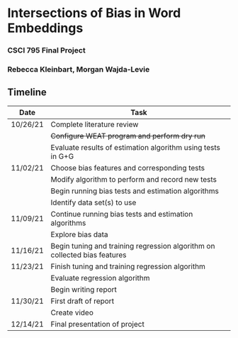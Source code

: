# Intersections of Bias in Word Embeddings

### CSCI 795 Final Project
### Rebecca Kleinbart, Morgan Wajda-Levie

## Timeline

| Date   | Task|
|--------|-----|
|10/26/21|Complete literature review                                   |
|        |~~Configure WEAT program and perform dry run~~               |
|        |Evaluate results of estimation algorithm using tests in G+G  |
|11/02/21|Choose bias features and corresponding tests                 |
|        |Modify algorithm to perform and record new tests             |
|        |Begin running bias tests and estimation algorithms           |
|        |Identify data set(s) to use                                  |
|11/09/21|Continue running bias tests and estimation algorithms        |
|        |Explore bias data                                            |
|11/16/21|Begin tuning and training regression algorithm on collected bias features|
|11/23/21|Finish tuning and training regression algorithm              |
|        |Evaluate regression algorithm                                |
|        |Begin writing report                                         |
|11/30/21|First draft of report                                        |
|        |Create video                                                 |
|12/14/21|Final presentation of project                                |
